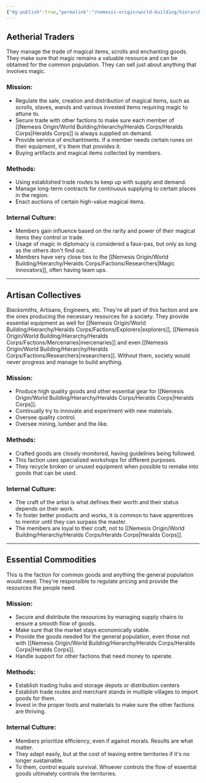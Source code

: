 ```yaml
---
{"dg-publish":true,"permalink":"/nemesis-origin/world-building/hierarchy/heralds-corps/factions/merchants/"}
---
```


## Aetherial Traders
They manage the trade of magical items, scrolls and enchanting goods. They make sure that magic remains a valuable resource and can be obtained for the common population. They can sell just about anything that involves magic. 

### Mission:
- Regulate the sale, creation and distribution of magical items, such as scrolls, staves, wands and various invested items requiring magic to attune to.
- Secure trade with other factions to make sure each member of [[Nemesis Origin/World Building/Hierarchy/Heralds Corps/Heralds Corps\|Heralds Corps]] is always supplied on demand.
- Provide service of enchantments. If a member needs certain runes on their equipment, it's them that provides it.
- Buying artifacts and magical items collected by members. 

### Methods:
- Using established trade routes to keep up with supply and demand.
- Manage long-term contracts for continuous supplying to certain places in the region.
- Enact auctions of certain high-value magical items.

### Internal Culture:
- Members gain influence based on the rarity and power of their magical items they control or trade.
- Usage of magic in diplomacy is considered a faux-pas, but only as long as the others don't find out.
- Members have very close ties to the [[Nemesis Origin/World Building/Hierarchy/Heralds Corps/Factions/Researchers\|Magic Innovators]], often having team ups.

---
## Artisan Collectives
Blacksmiths, Artisans, Engineers, etc. They're all part of this faction and are the ones producing the necessary resources for a society. They provide essential equipment as well for [[Nemesis Origin/World Building/Hierarchy/Heralds Corps/Factions/Explorers\|explorers]], [[Nemesis Origin/World Building/Hierarchy/Heralds Corps/Factions/Mercenaries\|mercenaries]] and even [[Nemesis Origin/World Building/Hierarchy/Heralds Corps/Factions/Researchers\|researchers]]. Without them, society would never progress and manage to build anything.

### Mission:
- Produce high quality goods and other essential gear for [[Nemesis Origin/World Building/Hierarchy/Heralds Corps/Heralds Corps\|Heralds Corps]].
- Continually try to innovate and experiment with new materials.
- Oversee quality control.
- Oversee mining, lumber and the like.

### Methods:
- Crafted goods are closely monitored, having guidelines being followed.
- This faction uses specialized workshops for different purposes.
- They recycle broken or unused equipment when possible to remake into goods that can be used.

### Internal Culture:
- The craft of the artist is what defines their worth and their status depends on their work.
- To foster better products and works, it is common to have apprentices to mentor until they can surpass the master.
- The members are loyal to their craft, not to [[Nemesis Origin/World Building/Hierarchy/Heralds Corps/Heralds Corps\|Heralds Corps]]. 

---
## Essential Commodities
This is the faction for common goods and anything the general population would need. They're responsible to regulate pricing and provide the resources the people need. 

### Mission:
- Secure and distribute the resources by managing supply chains to ensure a smooth flow of goods.
- Make sure that the market stays economically stable. 
- Provide the goods needed for the general population, even those not with [[Nemesis Origin/World Building/Hierarchy/Heralds Corps/Heralds Corps\|Heralds Corps]]. 
- Handle support for other factions that need money to operate.

### Methods:
- Establish trading hubs and storage depots or distribution centers
- Establish trade routes and merchant stands in multiple villages to import goods for them.
- Invest in the proper tools and materials to make sure the other factions are thriving.

### Internal Culture:
- Members prioritize efficiency, even if against morals. Results are what matter.
- They adapt easily, but at the cost of leaving entire territories if it's no longer sustainable.
- To them, control equals survival. Whoever controls the flow of essential goods ultimately controls the territories.